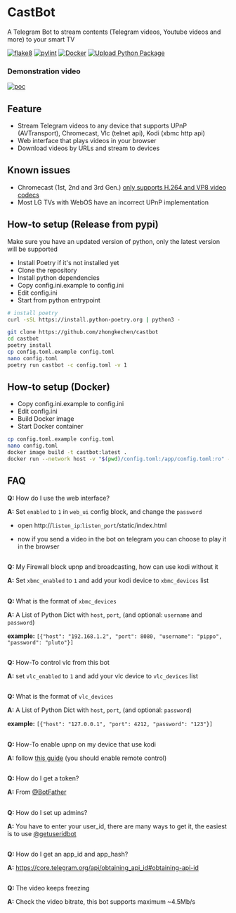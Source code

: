 # CastBot

A Telegram Bot to stream contents (Telegram videos, Youtube videos and more) to your smart TV

[![flake8](https://github.com/zhongkechen/castbot/actions/workflows/flake8.yml/badge.svg)](https://github.com/zhongkechen/castbot/actions/workflows/flake8.yml)
[![pylint](https://github.com/zhongkechen/castbot/actions/workflows/pylint.yml/badge.svg)](https://github.com/zhongkechen/castbot/actions/workflows/pylint.yml)
[![Docker](https://github.com/zhongkechen/castbot/actions/workflows/docker-publish.yml/badge.svg)](https://github.com/zhongkechen/castbot/actions/workflows/docker-publish.yml)
[![Upload Python Package](https://github.com/zhongkechen/castbot/actions/workflows/python-publish.yml/badge.svg)](https://github.com/zhongkechen/castbot/actions/workflows/python-publish.yml)

### Demonstration video
[![poc](https://i.ibb.co/ct8Qb3z/Screenshot-20200827-200637.png)](https://player.vimeo.com/video/452289383)


## Feature
- Stream Telegram videos to any device that supports UPnP (AVTransport), Chromecast, Vlc (telnet api), Kodi (xbmc http api)
- Web interface that plays videos in your browser
- Download videos by URLs and stream to devices

## Known issues

- Chromecast (1st, 2nd and 3rd Gen.) [only supports H.264 and VP8 video codecs](https://developers.google.com/cast/docs/media#video_codecs)
- Most LG TVs with WebOS have an incorrect UPnP implementation

## How-to setup (Release from pypi)
Make sure you have an updated version of python, only the latest version will be supported

- Install Poetry if it's not installed yet
- Clone the repository
- Install python dependencies
- Copy config.ini.example to config.ini
- Edit config.ini
- Start from python entrypoint

```bash
# install poetry
curl -sSL https://install.python-poetry.org | python3 -

git clone https://github.com/zhongkechen/castbot
cd castbot
poetry install
cp config.toml.example config.toml
nano config.toml
poetry run castbot -c config.toml -v 1
```

## How-to setup (Docker)
- Copy config.ini.example to config.ini
- Edit config.ini
- Build Docker image
- Start Docker container

```bash
cp config.toml.example config.toml
nano config.toml
docker image build -t castbot:latest .
docker run --network host -v "$(pwd)/config.toml:/app/config.toml:ro" -d castbot:latest
```

## FAQ

**Q:** How do I use the web interface?

**A:** Set `enabled` to `1` in `web_ui` config block, and change the `password`

- open http://`listen_ip`:`listen_port`/static/index.html

- now if you send a video in the bot on telegram you can choose to play it in the browser

##
**Q:** My Firewall block upnp and broadcasting, how can use kodi without it

**A:** Set `xbmc_enabled` to `1` and add your kodi device to `xbmc_devices` list

##
**Q:** What is the format of `xbmc_devices`

**A:** A List of Python Dict with `host`, `port`, (and optional: `username` and `password`)

**example:** `[{"host": "192.168.1.2", "port": 8080, "username": "pippo", "password": "pluto"}]`

##
**Q:** How-To control vlc from this bot

**A:** set `vlc_enabled` to `1` and add your vlc device to `vlc_devices` list

##
**Q:** What is the format of `vlc_devices`

**A:** A List of Python Dict with `host`, `port`, (and optional: `password`)

**example:** `[{"host": "127.0.0.1", "port": 4212, "password": "123"}]`


##
**Q:** How-To enable upnp on my device that use kodi

**A:** follow [this guide](https://kodi.wiki/view/Settings/Services/UPnP_DLNA) (you should enable remote control)

##
**Q:** How do I get a token?

**A:** From [@BotFather](https://telegram.me/BotFather)
##
**Q:** How do I set up admins?

**A:** You have to enter your user_id, there are many ways to get it, the easiest is to use [@getuseridbot](https://telegram.me/getuseridbot)
##
**Q:** How do I get an app_id and app_hash?

**A:** https://core.telegram.org/api/obtaining_api_id#obtaining-api-id
##
**Q:** The video keeps freezing

**A:** Check the video bitrate, this bot supports maximum ~4.5Mb/s
